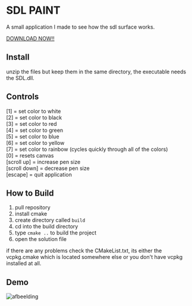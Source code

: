 # SDL PAINT
A small application I made to see how the sdl surface works.  

[DOWNLOAD NOW!!](https://github.com/boi-one/sdlpaint/releases/tag/1.0)

## Install
unzip the files but keep them in the same directory, the executable needs the SDL.dll.

## Controls

[1]           = set color to white  
[2]           = set color to black  
[3]           = set color to red  
[4]           = set color to green  
[5]           = set color to blue  
[6]           = set color to yellow  
[7]           = set color to rainbow (cycles quickly through all of the colors)  
[0]           = resets canvas  
[scroll up]   = increase pen size  
[scroll down] = decrease pen size  
[escape]      = quit application  

## How to Build

1. pull repository
2. install cmake
3. create directory called `build`
4. cd into the build directory
5. type `cmake ..` to build the project
6. open the solution file
   
if there are any problems check the CMakeList.txt, its either the vcpkg.cmake which is located somewhere else or you don't have vcpkg installed at all.

## Demo

![afbeelding](https://github.com/user-attachments/assets/b5d268ef-84dc-4932-bc95-da57056cbc51)
